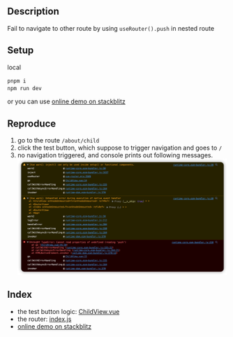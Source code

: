 ## Description

Fail to navigate to other route by using `useRouter().push` in nested route

## Setup

local

```bash
pnpm i
npm run dev
```

or you can use [online demo on stackblitz](https://stackblitz.com/github/HenryC-3/reproduce-vue_router_push_faliure)

## Reproduce

1. go to the route `/about/child`
2. click the test button, which suppose to trigger navigation and goes to `/`
3. no navigation triggered, and console prints out following messages.
   ![](2022-09-21-12-28-12.png)

## Index

- the test button logic: [ChildView.vue](./src/views/AboutView/ChildView.vue)
- the router: [index.js](./src/router/index.js)
- [online demo on stackblitz](https://stackblitz.com/github/HenryC-3/reproduce-vue_router_push_faliure)
